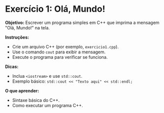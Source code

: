 # Exercício 1: Olá, Mundo!

**Objetivo:** Escrever um programa simples em C++ que imprima a mensagem "Olá, Mundo!" na tela.

**Instruções:**
- Crie um arquivo C++ (por exemplo, `exercicio1.cpp`).
- Use o comando `cout` para exibir a mensagem.
- Execute o programa para verificar se funciona.

**Dicas:**
- Inclua `<iostream>` e use `std::cout`.
- Exemplo básico: `std::cout << "Texto aqui" << std::endl;`

**O que aprender:**
- Sintaxe básica do C++.
- Como executar um programa C++.